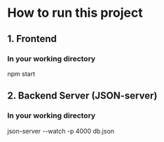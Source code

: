 # How to run this project

## 1. Frontend
### In your working directory
npm start

## 2. Backend Server (JSON-server)
### In your working directory
json-server --watch -p 4000 db.json